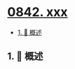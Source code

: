 # [0842. xxx](https://github.com/Tdahuyou/TNotes.leetcode/tree/main/notes/0842.%20xxx)

<!-- region:toc -->

- [1. 📝 概述](#1--概述)

<!-- endregion:toc -->

## 1. 📝 概述
